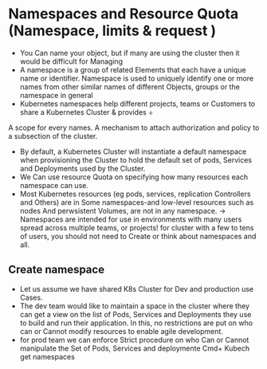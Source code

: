 # Namespaces and Resource Quota (Namespace, limits & request )

- You Can name your object, but if many are using the cluster then it would be difficult for Managing 
- A namespace is a group of related Elements that each have a unique name or identifier. Namespace is used to uniquely identify one or more names
  from other similar names of different Objects, groups or the namespace in general
-  Kubernetes namespaces help different projects, teams or Customers to share a Kubernetes Cluster & provides ÷

A scope for every names.
A mechanism to attach authorization and policy to a subsection of the cluster.


- By default, a Kubernetes Cluster will instantiate a default namespace when provisioning the Cluster to hold the default set of pods, 
  Services and Deployments used by the Cluster. 
- We Can use resource Quota on specifying how many resources each namespace can use.
- Most Kubernetes resources (eg pods, services, replication Controllers and Others) are in Some namespaces-and low-level resources
  such as nodes And perwsistent Volumes, are not in any namespace. 
→ Namespaces are intended for use in environments with many users spread across multiple teams, or projects! for cluster with a few to tens of users,
  you should not need to Create or think about namespaces and all.

## Create namespace
- Let us assume we have shared K8s Cluster for Dev and production use Cases. 
- The dev team would like to maintain a space in the cluster where they can get a view on the list of Pods, Services 
  and Deployments they use to build and run their application. In this, no restrictions are put on who can or Cannot modify resources to enable agile development. 
- for prod team we can enforce Strict procedure on who Can or Cannot manipulate the Set of Pods, Services and deploymente Cmd+ Kubech get namespaces
